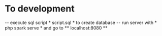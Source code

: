 # To development

-- execute sql script * script.sql * to create database
-- run server with * php spark serve * and go to ** localhost:8080 **
